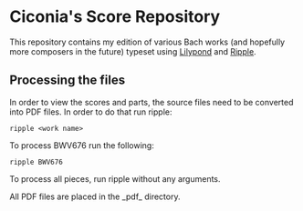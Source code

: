 # Ciconia's Score Repository

This repository contains my edition of various Bach works (and hopefully more composers in the future) typeset using [Lilypond](http://lilypond.org/) and [Ripple](http://github.com/ciconia/ripple/tree).

## Processing the files

In order to view the scores and parts, the source files need to be converted into PDF files. In order to do that run ripple:

    ripple <work name>
    
To process BWV676 run the following:

    ripple BWV676
    
To process all pieces, run ripple without any arguments.

All PDF files are placed in the \_pdf\_ directory.